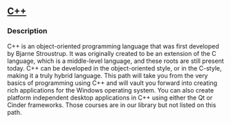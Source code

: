 ## [C++](https://app.pluralsight.com/paths/skills/c-plus-plus)

### Description
C++ is an object-oriented programming language that was first developed by Bjarne Stroustrup. It was originally created to be an extension of the C language, which is a middle-level language, and these roots are still present today. C++ can be developed in the object-oriented style, or in the C-style, making it a truly hybrid language. This path will take you from the very basics of programming using C++ and will vault you forward into creating rich applications for the Windows operating system. You can also create platform independent desktop applications in C++ using either the Qt or Cinder frameworks. Those courses are in our library but not listed on this path.